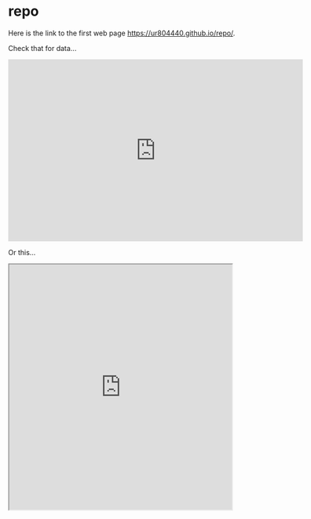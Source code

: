 # repo
Here is the link to the first web page https://ur804440.github.io/repo/.

Check that for data...
<iframe width="600" height="371" seamless frameborder="0" scrolling="no" src="https://docs.google.com/spreadsheets/d/e/2PACX-1vTsbjRCCYzpCVS8uZD9PIt34FUwlonX4R1HFQrNf0cJzyvDPI28ekUSzqKI9u-ByLrY82s1aCJ9bvBH/pubchart?oid=1790330843&amp;format=interactive"></iframe>

Or this...
<iframe src="https://public.tableau.com/views/Book1_15915863823110/Sheet1?:showVizHome=no&:embed=true" width="90%" height="500" ></iframe>

